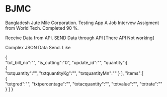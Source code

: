 # BJMC
Bangladesh Jute Mile Corporation. Testing App A Job Intervew Assigment from World Tech. 
Completed 90 %.

Receive Data from API.
SEND Data through API [There API Not working]

Complex JSON Data Send. 
Like 

{  
   "txt_bill_no":"",
   "is_cutting":"0",
   "update_id":"",
   "quantity":[  
      {  
         "txtquantity":"",
         "txtquantityKg":"",
         "txtquantityMn":""
      }
   ],
   "items":[  
      {  
         "txtgred":"",
         "txtpercentage":"",
         "txtacquantity":"",
         "txtvalue":"",
         "txtrate":""
      }
   ]
}
